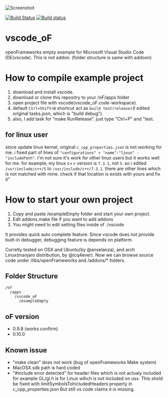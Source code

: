 ![Screenshot](ss.png)

[![Build Status](https://travis-ci.org/hiroMTB/vscode_oF.svg?branch=master)](https://travis-ci.org/hiroMTB/vscode_oF)
[![Build status](https://ci.appveyor.com/api/projects/status/gp66lfcygw2mtnld/branch/master?svg=true)](https://ci.appveyor.com/project/hiroMTB/vscode-of/branch/master)

# vscode_oF
openFrameworks empty example for Microsoft Visual Studio Code IDE(vscode).
This is not addon. (folder structure is same with addoon)

# How to compile example project
1. download and install vscode.
2. download or clone this repositry to your /oF/apps folder
2. open project file with vscode(vscode_oF.code-workspace).
3. default `Ctrl+Shift+B` shortcut act as `build test(release)`(I edited original tasks.json, which is "build debug").
4. also, I add task for "make RunRelease". just type "Ctrl+P" and "test.

## for linux user
since update linux kernel, original `c_cpp_properties.json` is not working for me. i fixed part of lines of `"configurations" > "name":"linus" - "includePath"`. I'm not sure it's work for other linux users but it works well for me. for example, my linux c++ version is `7.3.1`, not `5`. so i edited `/usr/include/c++/5` to `/usr/include/c++/7.3.1`. there are other lines which is not matched with mine. check if that location is exists with yours and fix it"

# How to start your own project
1. Copy and paste /exampleEmpty folder and start your own project.
2. Edit addons.make file if you want to add addons
3. You might need to edit setting files inside of ./vscode

It provides quick auto complete feature.
Since vscode does not provide built-in debugger, debugging feature is depends on platform.

Curretly tested on OSX and Ubuntu(by @anselanza), and arch Linux(manjaro distribution, by @icq4ever).
Now we can browse source code under /libs/openFrameworks and /addons/* folders.

## Folder Structure
```
/of
  /apps
    /vscode_oF
      /exampleEmpty
```

## oF version
- 0.9.8 (works confirm)
- 0.10.0

## Known issue
+ "make clean" does not work (bug of openFrameworks Make system)
+ MacOSX.sdk path is hard coded
+ "#include error detected" for header files which is not actualy included
    for example GL/gl.h is for Linux wihch is not included on osx. This shold be fixed with limitSymbolsToIncludedHeaders property in c_cpp_properties.json
    But still vs code claims it is missing.